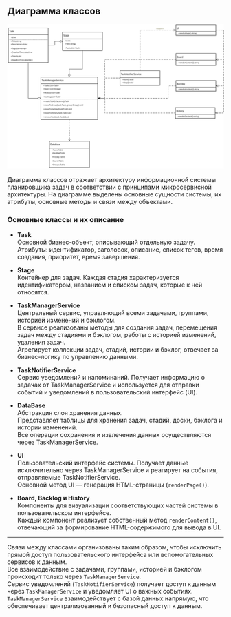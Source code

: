 ## Диаграмма классов

![UML-диаграмма классов](UML.jpg)

Диаграмма классов отражает архитектуру информационной системы планировщика задач в соответствии с принципами микросервисной архитектуры. На диаграмме выделены основные сущности системы, их атрибуты, основные методы и связи между объектами.

### Основные классы и их описание

- **Task**  
  Основной бизнес-объект, описывающий отдельную задачу.  
  Атрибуты: идентификатор, заголовок, описание, список тегов, время создания, приоритет, время завершения.

- **Stage**  
  Контейнер для задач. Каждая стадия характеризуется идентификатором, названием и списком задач, которые к ней относятся.

- **TaskManagerService**  
  Центральный сервис, управляющий всеми задачами, группами, историей изменений и бэклогом.  
  В сервисе реализованы методы для создания задач, перемещения задач между стадиями и бэклогом, работы с историей изменений, удаления задач.  
  Агрегирует коллекции задач, стадий, истории и бэклог, отвечает за бизнес-логику по управлению данными.

- **TaskNotifierService**  
  Сервис уведомлений и напоминаний. Получает информацию о задачах от TaskManagerService и используется для отправки событий и уведомлений в пользовательский интерфейс (UI).

- **DataBase**  
  Абстракция слоя хранения данных.  
  Представляет таблицы для хранения задач, стадий, доски, бэклога и истории изменений.  
  Все операции сохранения и извлечения данных осуществляются через TaskManagerService.

- **UI**  
  Пользовательский интерфейс системы. Получает данные исключительно через TaskManagerService и реагирует на события, отправляемые TaskNotifierService.  
  Основной метод UI — генерация HTML-страницы (`renderPage()`).

- **Board, Backlog и History**  
  Компоненты для визуализации соответствующих частей системы в пользовательском интерфейсе.  
  Каждый компонент реализует собственный метод `renderContent()`, отвечающий за формирование HTML-содержимого для вывода в UI.

---

Связи между классами организованы таким образом, чтобы исключить прямой доступ пользовательского интерфейса или вспомогательных сервисов к данным.  
Все взаимодействие с задачами, группами, историей и бэклогом происходит только через `TaskManagerService`.  
Сервис уведомлений (`TaskNotifierService`) получает доступ к данным через `TaskManagerService` и уведомляет UI о важных событиях.  
`TaskManagerService` взаимодействует с базой данных напрямую, что обеспечивает централизованный и безопасный доступ к данным.

